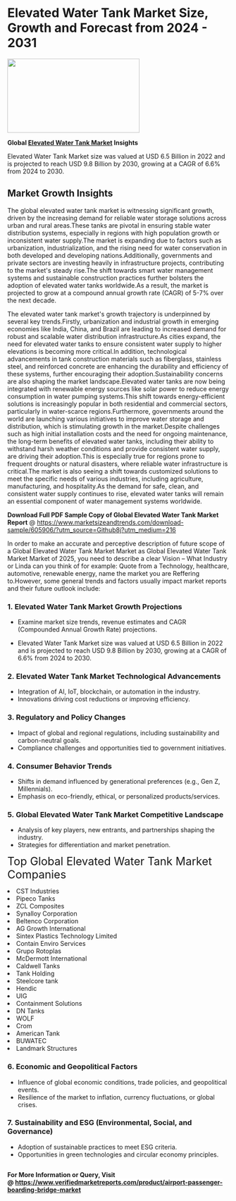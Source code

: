 <H1>Elevated Water Tank Market Size, Growth and Forecast from 2024 - 2031</H1><img class="aligncenter size-medium wp-image-584254" src="https://thirdeyenews.in/wp-content/uploads/2024/09/Global-Market-Research-300x168.jpeg" alt="" width="300" height="168" /><p><strong>Global&nbsp;<a href="https://www.marketsizeandtrends.com/download-sample/605906/?utm_source=Github8j?utm_medium=216">Elevated Water Tank Market</a> Insights</strong></p><p>Elevated Water Tank Market size was valued at USD 6.5 Billion in 2022 and is projected to reach USD 9.8 Billion by 2030, growing at a CAGR of 6.6% from 2024 to 2030.</p><p><h2>Market Growth Insights</h2> <p>The global elevated water tank market is witnessing significant growth, driven by the increasing demand for reliable water storage solutions across urban and rural areas.These tanks are pivotal in ensuring stable water distribution systems, especially in regions with high population growth or inconsistent water supply.The market is expanding due to factors such as urbanization, industrialization, and the rising need for water conservation in both developed and developing nations.Additionally, governments and private sectors are investing heavily in infrastructure projects, contributing to the market's steady rise.The shift towards smart water management systems and sustainable construction practices further bolsters the adoption of elevated water tanks worldwide.As a result, the market is projected to grow at a compound annual growth rate (CAGR) of 5-7% over the next decade.</p> <p>The elevated water tank market's growth trajectory is underpinned by several key trends.Firstly, urbanization and industrial growth in emerging economies like India, China, and Brazil are leading to increased demand for robust and scalable water distribution infrastructure.As cities expand, the need for elevated water tanks to ensure consistent water supply to higher elevations is becoming more critical.In addition, technological advancements in tank construction materials such as fiberglass, stainless steel, and reinforced concrete are enhancing the durability and efficiency of these systems, further encouraging their adoption.Sustainability concerns are also shaping the market landscape.Elevated water tanks are now being integrated with renewable energy sources like solar power to reduce energy consumption in water pumping systems.This shift towards energy-efficient solutions is increasingly popular in both residential and commercial sectors, particularly in water-scarce regions.Furthermore, governments around the world are launching various initiatives to improve water storage and distribution, which is stimulating growth in the market.Despite challenges such as high initial installation costs and the need for ongoing maintenance, the long-term benefits of elevated water tanks, including their ability to withstand harsh weather conditions and provide consistent water supply, are driving their adoption.This is especially true for regions prone to frequent droughts or natural disasters, where reliable water infrastructure is critical.The market is also seeing a shift towards customized solutions to meet the specific needs of various industries, including agriculture, manufacturing, and hospitality.As the demand for safe, clean, and consistent water supply continues to rise, elevated water tanks will remain an essential component of water management systems worldwide.</p> <p><span class=""><strong>Download Full PDF Sample Copy of Global Elevated Water Tank Market Report</strong> @ <a href="https://www.marketsizeandtrends.com/download-sample/605906/?utm_source=Github8j?utm_medium=216" target="_blank">https://www.marketsizeandtrends.com/download-sample/605906/?utm_source=Github8j?utm_medium=216</a></span></p><p>In order to make an accurate and perceptive description of future scope of a Global&nbsp;Elevated Water Tank Market Market as Global&nbsp;Elevated Water Tank Market Market of 2025, you need to describe a clear Vision &ndash; What Industry or Linda can you think of for example: Quote from a Technology, healthcare, automotive, renewable energy, name the market you are Reffering to.However, some general trends and factors usually impact market reports and their future outlook include:</p><h3>1.&nbsp;<strong>Elevated Water Tank Market Growth Projections</strong></h3><ul><li>Examine market size trends, revenue estimates and CAGR (Compounded Annual Growth Rate) projections.</li><li><p>Elevated Water Tank Market size was valued at USD 6.5 Billion in 2022 and is projected to reach USD 9.8 Billion by 2030, growing at a CAGR of 6.6% from 2024 to 2030.</p></li></ul><h3>2.&nbsp;<strong>Elevated Water Tank Market Technological Advancements</strong></h3><ul><li>Integration of AI, IoT, blockchain, or automation in the industry.</li><li>Innovations driving cost reductions or improving efficiency.</li></ul><h3>3.&nbsp;<strong>Regulatory and Policy Changes</strong></h3><ul><li>Impact of global and regional regulations, including sustainability and carbon-neutral goals.</li><li>Compliance challenges and opportunities tied to government initiatives.</li></ul><h3>4.&nbsp;<strong>Consumer Behavior Trends</strong></h3><ul><li>Shifts in demand influenced by generational preferences (e.g., Gen Z, Millennials).</li><li>Emphasis on eco-friendly, ethical, or personalized products/services.</li></ul><h3>5.&nbsp;<strong>Global Elevated Water Tank Market Competitive Landscape</strong></h3><ul><li>Analysis of key players, new entrants, and partnerships shaping the industry.</li><li>Strategies for differentiation and market penetration.</li></ul><p data-pm-slice="1 1 []"><span style="color: inherit; font-family: inherit; font-size: 25px;">Top Global Elevated Water Tank Market Companies</span></p><div class="" data-test-id=""><p><li>CST Industries</li><li> Pipeco Tanks</li><li> ZCL Composites</li><li> Synalloy Corporation</li><li> Beltenco Corporation</li><li> AG Growth International</li><li> Sintex Plastics Technology Limited</li><li> Contain Enviro Services</li><li> Grupo Rotoplas</li><li> McDermott International</li><li> Caldwell Tanks</li><li> Tank Holding</li><li> Steelcore tank</li><li> Hendic</li><li> UIG</li><li> Containment Solutions</li><li> DN Tanks</li><li> WOLF</li><li> Crom</li><li> American Tank</li><li> BUWATEC</li><li> Landmark Structures</li></p></div><h3>6.&nbsp;<strong>Economic and Geopolitical Factors</strong></h3><ul><li>Influence of global economic conditions, trade policies, and geopolitical events.</li><li>Resilience of the market to inflation, currency fluctuations, or global crises.</li></ul><h3>7.&nbsp;<strong>Sustainability and ESG (Environmental, Social, and Governance)</strong></h3><ul><li>Adoption of sustainable practices to meet ESG criteria.</li><li>Opportunities in green technologies and circular economy principles.</li></ul><h2><strong style="font-size: 14px;">For More Information or Query, Visit @&nbsp;</strong><a style="background-color: #ffffff; font-size: 14px;" href="https://www.marketsizeandtrends.com/report/elevated-water-tank-market/" target="_blank">https://www.verifiedmarketreports.com/product/airport-passenger-boarding-bridge-market</a></h2>
